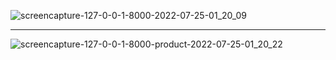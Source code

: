 
![screencapture-127-0-0-1-8000-2022-07-25-01_20_09](https://user-images.githubusercontent.com/82975802/180665877-72c9b48c-f25b-4aef-bdad-a433340c42e5.png)

---

![screencapture-127-0-0-1-8000-product-2022-07-25-01_20_22](https://user-images.githubusercontent.com/82975802/180665882-85317145-c961-4b74-8580-ff3e1feaf0bb.png)
